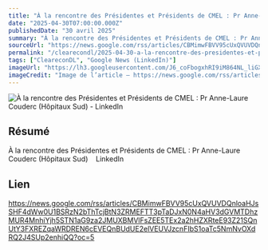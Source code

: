```yaml
---
title: "À la rencontre des Présidentes et Présidents de CMEL : Pr Anne-Laure Couderc (Hôpitaux Sud) - LinkedIn"
date: "2025-04-30T07:00:00.000Z"
publishedDate: "30 avril 2025"
summary: "À la rencontre des Présidentes et Présidents de CMEL : Pr Anne-Laure Couderc (Hôpitaux Sud) &nbsp;&nbsp; LinkedIn"
sourceUrl: "https://news.google.com/rss/articles/CBMimwFBVV95cUxQVUVDQnloaHJsSHF4dWw0U1BSRzN2bThTcjBtN3ZRMEFTT3pTaDJxN0N4aHV3dGVMTDhzMUR4MnhiYjh5STN1aG9za2JMUXBMVlFsZEE5TEx2a2hHZXRteE93Z21SQnUtY3FXREZqaWRDREN6cEVEQnBUdUE2elVEUVJzcnFIbS1oaTc5NmNvOXdRQ2J4SUp2enhiQQ?oc=5"
permalink: "/clearecondl/2025-04-30-a-la-rencontre-des-presidentes-et-presidents-de-cmel-pr-anne-laure-couderc-hopit"
tags: ["CleareconDL", "Google News (LinkedIn)"]
imageUrl: "https://lh3.googleusercontent.com/J6_coFbogxhRI9iM864NL_liGXvsQp2AupsKei7z0cNNfDvGUmWUy20nuUhkREQyrpY4bEeIBuc=s0-w300"
imageCredit: "Image de l’article — https://news.google.com/rss/articles/CBMimwFBVV95cUxQVUVDQnloaHJsSHF4dWw0U1BSRzN2bThTcjBtN3ZRMEFTT3pTaDJxN0N4aHV3dGVMTDhzMUR4MnhiYjh5STN1aG9za2JMUXBMVlFsZEE5TEx2a2hHZXRteE93Z21SQnUtY3FXREZqaWRDREN6cEVEQnBUdUE2elVEUVJzcnFIbS1oaTc5NmNvOXdRQ2J4SUp2enhiQQ?oc=5"
---
```


![À la rencontre des Présidentes et Présidents de CMEL : Pr Anne-Laure Couderc (Hôpitaux Sud) - LinkedIn](https://lh3.googleusercontent.com/J6_coFbogxhRI9iM864NL_liGXvsQp2AupsKei7z0cNNfDvGUmWUy20nuUhkREQyrpY4bEeIBuc=s0-w300)

## Résumé

À la rencontre des Présidentes et Présidents de CMEL : Pr Anne-Laure Couderc (Hôpitaux Sud) &nbsp;&nbsp; LinkedIn

## Lien

https://news.google.com/rss/articles/CBMimwFBVV95cUxQVUVDQnloaHJsSHF4dWw0U1BSRzN2bThTcjBtN3ZRMEFTT3pTaDJxN0N4aHV3dGVMTDhzMUR4MnhiYjh5STN1aG9za2JMUXBMVlFsZEE5TEx2a2hHZXRteE93Z21SQnUtY3FXREZqaWRDREN6cEVEQnBUdUE2elVEUVJzcnFIbS1oaTc5NmNvOXdRQ2J4SUp2enhiQQ?oc=5
